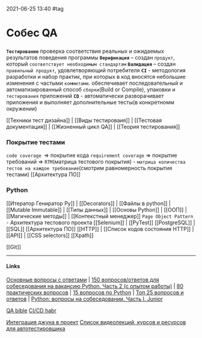 2021-06-25 13:40
#tag
# Собес QA
###  
**`Тестирование`**  проверка соответствия реальных и ожидаемых результатов поведения программы
**`Верификация`** – создан `продукт`, который `соответствует необходимым стандартам`
**`Валидация`**  – создан `правильный продукт`, удовлетворяющий потребителя
**`CI`** - методология разработки и набор практик, при которых в код вносятся небольшие изменения с частыми `коммитами`. обеспечивает последовательный и автоматизированный способ `сборки`(Build or Compile), упаковки и `тестирования` приложений
**`CD`** -  автоматически разворачивает приложения и выполняет дополнительные тесты(в конкретномм окружении)

[[Техники тест дизайна]] | [[Виды тестироваия]] | [[Тестовая документация]] |   [[Жизненный цикл QA]] | [[Теория тестирования]]

### Покрытие тестами
`code coverage `=> покрытие кода
`requirement coverage` => покрытие требований => `RTM`(матрица тестового покрытия) - `матрица количества тестов на каждое требование`(смотрим равномерность покрытия тестами) 
[[Архитектура ПО]]
### Python
[[Итератор Гениратор Py]] | [[Decorators]] | [[Файлы в python]] | [[Mutable Immutable]] | [[Типы данных]] | [[Основы Python]] | [[ООП]] | [[Магические методы]] | [[Контекстный менеджер]]
`Page Object Pattern` -  Архитектура тестового проекта 
[[Selenium]] | [[PyTest]]
[[PostgreSQL]] | [[SQL]]
[[Архитектура ПО]]
[[HTTP]] | [[Список кодов состояния HTTP]] | [[API]] | [[CSS selectors]] [[Xpath]]

[[Git]]
_____________
#### Links
[Основные вопросы с ответами](https://geteasyqa.com/qa/best-test-case-templates-examples/) | [150 вопросов/ответов для собеседования на вакансию Python. Часть 2 (с опытом работы)](https://kirill-sklyarenko.ru/lenta/150-voprosov-na-sobesedovanie-python-s-opytom-raboty) | [80 практических вопросов](https://nuancesprog.ru/p/11460/) | [15 вопросов по Python](https://proglib.io/p/python-interview) | [Топ 25 вопросов и ответов](https://pythonru.com/baza-znanij/voprosy-na-sobesedovanii-python) | [Python: вопросы на собеседовании. Часть I. Junior](https://pythonist.ru/python-voprosy-sobesedovaniya-chast-i-junior/#qst)

[QA bible](https://github.com/VladislavEremeev/QA_bible 'это почти 300 страниц обновляемой смеси ответов на вопросы с реальных собеседований на QA')
[CI/CD habr](https://habr.com/ru/company/otus/blog/515078/)

[Интеграция джуна в проект](https://qahacking.ru/blog/intergatsiya-dzhuna-v-proekt)
[Список видеолекций, курсов и ресурсов для автотестировщика](https://qahacking.ru/kursy)
